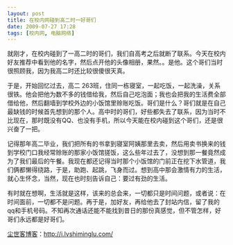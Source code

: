 ```yaml
---
layout: post
title: 在校内网碰到高二时一好哥们
date: 2009-07-27 17:28
tags: [校内网, 电脑网络]
---
```

就刚才，在校内碰到了一高二时的哥们，我们自高考之后就断了联系。今天在校内好友推荐中看到他的名字，然后点开他的头像相册，果然。。是他。这个哥们当时很照顾我，因为我高二时还比较很傻很天真。

于是，开始回忆过去，高二 263班，住同一栋寝室，一起吃饭，一起洗澡，关系很铁。他会把他为数不多的钱借给我，然后自己吃泡面；我也会把我的生活费全部借给他，然后翻墙到学校外边的小饭馆里赊账吃饭。哥们是什么？哥们就是在自己最缺钱的时候首先想到的那个人。高中时的哥们，好些都失去了联系，因为当时不比现在，那时既没有QQ、也没有手机，所以今天能在校内碰到这个哥们，还是很兴奋了一把。

记得那年高二毕业，我们把所有的书拿到寝室阿姨那里去卖，然后用卖书换来的钱到学校门口我经常赊账的那家小饭馆搓饭，这么些年过去了，没想到那一餐竟然成为了我们最后的午餐。我现在都还记得当时那个小饭馆的门前正在挖下水管道，我们俩都懒得绕路，于是，助跑、起跳，飞身而过。想到高中那会激情有力的生活，就心生怀念，当然，现在也时刻告诉自己：要过有劲的生活。

有时就在想啊，生活就是这样，该来的总会来，一切都只是时间问题，或者说：在时间面前，一切都不是问题。再于是，加好友，再给他去了封站内信，留了我的qq和手机号码。不知再次通话还能不能找到昔日的那份真感觉，但不管怎样，好哥们永远都是好哥们。

<a href="http://i.lvshiminglu.com/">尘世客博客</a>：<a href="http://i.lvshiminglu.com/">http://i.lvshiminglu.com/</a>


